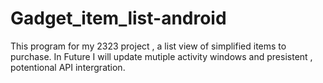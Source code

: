 # Gadget_item_list-android
This program for my 2323 project , a list view of simplified items to purchase.
In Future I will update mutiple activity windows and presistent , potentional API intergration.
